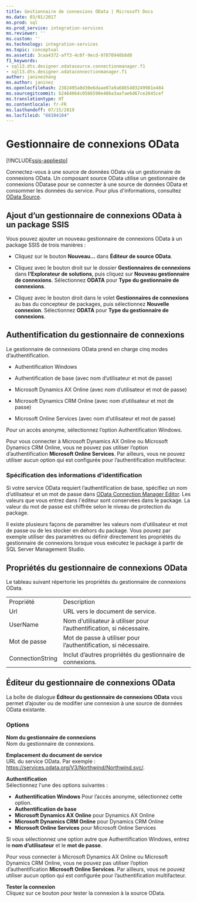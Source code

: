 ```yaml
---
title: Gestionnaire de connexions OData | Microsoft Docs
ms.date: 03/01/2017
ms.prod: sql
ms.prod_service: integration-services
ms.reviewer: ''
ms.custom: ''
ms.technology: integration-services
ms.topic: conceptual
ms.assetid: 3caa4372-aff3-4c0f-9ecd-97870948b8d0
f1_keywords:
- sql13.dts.designer.odatasource.connectionmanager.f1
- sql13.dts.designer.odataconnectionmanager.f1
author: janinezhang
ms.author: janinez
ms.openlocfilehash: 2382495a0d30e6daae07a9a6865403249981e484
ms.sourcegitcommit: b2464064c0566590e486a3aafae6d67ce2645cef
ms.translationtype: HT
ms.contentlocale: fr-FR
ms.lasthandoff: 07/15/2019
ms.locfileid: "68104104"
---
```

# <a name="odata-connection-manager"></a>Gestionnaire de connexions OData

[!INCLUDE[ssis-appliesto](../../includes/ssis-appliesto-ssvrpluslinux-asdb-asdw-xxx.md)]


 Connectez-vous à une source de données OData via un gestionnaire de connexions OData. Un composant source OData utilise un gestionnaire de connexions ODatase pour se connecter à une source de données OData et consommer les données du service. Pour plus d'informations, consultez [OData Source](../../integration-services/data-flow/odata-source.md).  
  
## <a name="adding-an-odata-connection-manager-to-an-ssis-package"></a>Ajout d’un gestionnaire de connexions OData à un package SSIS  
 Vous pouvez ajouter un nouveau gestionnaire de connexions OData à un package SSIS de trois manières :  
  
-   Cliquez sur le bouton **Nouveau...** dans **Éditeur de source OData**.  
  
-   Cliquez avec le bouton droit sur le dossier **Gestionnaires de connexions** dans **l’Explorateur de solutions**, puis cliquez sur **Nouveau gestionnaire de connexions**. Sélectionnez **ODATA** pour **Type du gestionnaire de connexions**.  
  
-   Cliquez avec le bouton droit dans le volet **Gestionnaires de connexions** au bas du concepteur de packages, puis sélectionnez **Nouvelle connexion**. Sélectionnez **ODATA** pour **Type du gestionnaire de connexions**.  
  
## <a name="connection-manager-authentication"></a>Authentification du gestionnaire de connexions  
 Le gestionnaire de connexions OData prend en charge cinq modes d’authentification.  
  
-   Authentification Windows  
  
-   Authentification de base (avec nom d’utilisateur et mot de passe)  

-   Microsoft Dynamics AX Online (avec nom d’utilisateur et mot de passe)
  
-   Microsoft Dynamics CRM Online (avec nom d’utilisateur et mot de passe)
  
-   Microsoft Online Services (avec nom d’utilisateur et mot de passe)  
  
Pour un accès anonyme, sélectionnez l’option Authentification Windows.  

Pour vous connecter à Microsoft Dynamics AX Online ou Microsoft Dynamics CRM Online, vous ne pouvez pas utiliser l’option d’authentification **Microsoft Online Services**. Par ailleurs, vous ne pouvez utiliser aucun option qui est configurée pour l’authentification multifacteur.
  
### <a name="specifying-and-securing-credentials"></a>Spécification des informations d'identification  
 Si votre service OData requiert l’authentification de base, spécifiez un nom d’utilisateur et un mot de passe dans [OData Connection Manager Editor](../../integration-services/connection-manager/odata-connection-manager-editor.md). Les valeurs que vous entrez dans l'éditeur sont conservées dans le package. La valeur du mot de passe est chiffrée selon le niveau de protection du package.  
  
 Il existe plusieurs façons de paramétrer les valeurs nom d’utilisateur et mot de passe ou de les stocker en dehors du package. Vous pouvez par exemple utiliser des paramètres ou définir directement les propriétés du gestionnaire de connexions lorsque vous exécutez le package à partir de SQL Server Management Studio.  
  
## <a name="odata-connection-manager-properties"></a>Propriétés du gestionnaire de connexions OData  
 Le tableau suivant répertorie les propriétés du gestionnaire de connexions OData.  
  
|||  
|-|-|  
|Propriété|Description|  
|Url|URL vers le document de service.|  
|UserName|Nom d’utilisateur à utiliser pour l’authentification, si nécessaire.|  
|Mot de passe|Mot de passe à utiliser pour l’authentification, si nécessaire.|  
|ConnectionString|Inclut d’autres propriétés du gestionnaire de connexions.|  
  
## <a name="odata-connection-manager-editor"></a>Éditeur du gestionnaire de connexions OData
  La boîte de dialogue **Éditeur du gestionnaire de connexions OData** vous permet d’ajouter ou de modifier une connexion à une source de données OData existante.  
  
### <a name="options"></a>Options  
 **Nom du gestionnaire de connexions**  
 Nom du gestionnaire de connexions.  
  
 **Emplacement du document de service**  
 URL du service OData. Par exemple : https://services.odata.org/V3/Northwind/Northwind.svc/.  
  
 **Authentification**  
Sélectionnez l'une des options suivantes :
-   **Authentification Windows** Pour l’accès anonyme, sélectionnez cette option.
-   **Authentification de base** 
-   **Microsoft Dynamics AX Online** pour Dynamics AX Online
-   **Microsoft Dynamics CRM Online** pour Dynamics CRM Online
-   **Microsoft Online Services** pour Microsoft Online Services

Si vous sélectionnez une option autre que Authentification Windows, entrez le **nom d’utilisateur** et le **mot de passe**. 

Pour vous connecter à Microsoft Dynamics AX Online ou Microsoft Dynamics CRM Online, vous ne pouvez pas utiliser l’option d’authentification **Microsoft Online Services**. Par ailleurs, vous ne pouvez utiliser aucun option qui est configurée pour l’authentification multifacteur.

 **Tester la connexion**  
 Cliquez sur ce bouton pour tester la connexion à la source OData.  
